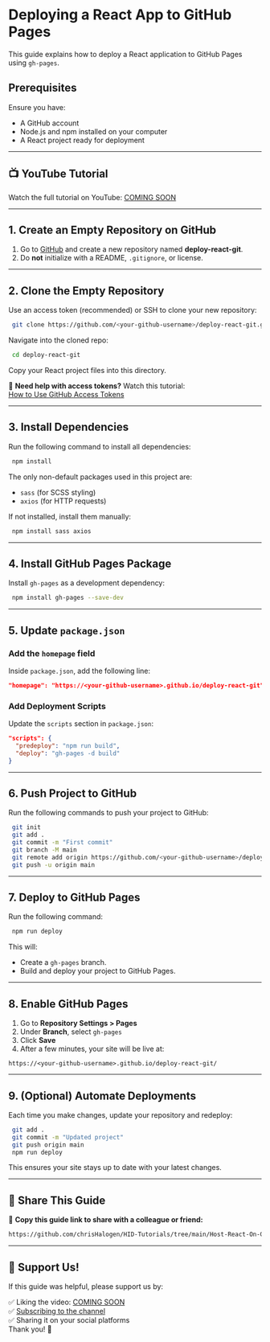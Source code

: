 # Deploying a React App to GitHub Pages

This guide explains how to deploy a React application to GitHub Pages using `gh-pages`.

## Prerequisites
Ensure you have:
- A GitHub account
- Node.js and npm installed on your computer
- A React project ready for deployment

---

## 📺 YouTube Tutorial
Watch the full tutorial on YouTube:
[COMING SOON](#)

---

## 1. Create an Empty Repository on GitHub
1. Go to [GitHub](https://github.com/) and create a new repository named **deploy-react-git**.
2. Do **not** initialize with a README, `.gitignore`, or license.

---

## 2. Clone the Empty Repository
Use an access token (recommended) or SSH to clone your new repository:
```sh
 git clone https://github.com/<your-github-username>/deploy-react-git.git
```

Navigate into the cloned repo:
```sh
 cd deploy-react-git
```

Copy your React project files into this directory.

🔹 **Need help with access tokens?** Watch this tutorial:  
[How to Use GitHub Access Tokens](https://github.com/chrisHalogen/HID-Tutorials/tree/main/Host-React-On-Github)

---

## 3. Install Dependencies
Run the following command to install all dependencies:
```sh
 npm install
```
The only non-default packages used in this project are:
- `sass` (for SCSS styling)
- `axios` (for HTTP requests)

If not installed, install them manually:
```sh
 npm install sass axios
```

---

## 4. Install GitHub Pages Package
Install `gh-pages` as a development dependency:
```sh
 npm install gh-pages --save-dev
```

---

## 5. Update `package.json`

### Add the `homepage` field
Inside `package.json`, add the following line:
```json
"homepage": "https://<your-github-username>.github.io/deploy-react-git",
```

### Add Deployment Scripts
Update the `scripts` section in `package.json`:
```json
"scripts": {
  "predeploy": "npm run build",
  "deploy": "gh-pages -d build"
}
```

---

## 6. Push Project to GitHub
Run the following commands to push your project to GitHub:
```sh
 git init
 git add .
 git commit -m "First commit"
 git branch -M main
 git remote add origin https://github.com/<your-github-username>/deploy-react-git.git
 git push -u origin main
```

---

## 7. Deploy to GitHub Pages
Run the following command:
```sh
 npm run deploy
```
This will:
- Create a `gh-pages` branch.
- Build and deploy your project to GitHub Pages.

---

## 8. Enable GitHub Pages
1. Go to **Repository Settings > Pages**
2. Under **Branch**, select `gh-pages`
3. Click **Save**
4. After a few minutes, your site will be live at:
```
https://<your-github-username>.github.io/deploy-react-git/
```

---

## 9. (Optional) Automate Deployments
Each time you make changes, update your repository and redeploy:
```sh
 git add .
 git commit -m "Updated project"
 git push origin main
 npm run deploy
```
This ensures your site stays up to date with your latest changes.

---

## 🔗 Share This Guide

📢 **Copy this guide link to share with a colleague or friend:**
```html
https://github.com/chrisHalogen/HID-Tutorials/tree/main/Host-React-On-Github
```

---

## 🎉 Support Us!
If this guide was helpful, please support us by:

✅ Liking the video: [COMING SOON](#)  
✅ [Subscribing to the channel](https://www.youtube.com/@halogenius-ideas)  
✅ Sharing it on your social platforms  
Thank you! 🚀
